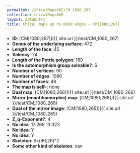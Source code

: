 ```yaml
--- 
 permalink: /chiralMaps6kE/CM_1080_267 
 collection: chiralMaps6kE
 layout: dataEntry
 title: Chiral maps up to 6000 edges - CM[1080;267]
---
```


- **ID**: [CM[1080;267]]({{ site.url }}/test/CM_1080_267)
- **Genus of the underlying surface**: 472
- **Length of the face**: 45
- **Valency**: 24
- **Length of the Petrie polygon**: 180
- **Is the automorphism group solvable?**: S
- **Number of vertices**: 90
- **Number of edges**: 1080
- **Number of faces**: 48
- **The map is self-**: none
- **Dual map**: [CM[1080;266]]({{ site.url }}/test/CM_1080_266)
- **Mirror (enantihomorphic) map**: [CM[1080;268]]({{ site.url }}/test/CM_1080_268)
- **Dual of the mirror image**: [CM[1080;265]]({{ site.url }}/test/CM_1080_265)
- **Z_q-Exponent?**: 4
- **No idea**:  17:268 13:323
- **No idea**: Y
- **No idea**: Y
- **Skeleton**: Sk(90;26)^2
- **Some other kind of skeleton**: nan
